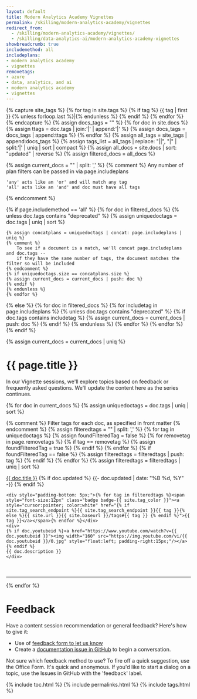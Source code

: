 ```yaml
---
layout: default
title: Modern Analytics Academy Vignettes
permalink: /skilling/modern-analytics-academy/vignettes
redirect_from:
  - /skilling/modern-analytics-academy/vignettes/
  - /skilling/data-analytics-ai/modern-analytics-academy-vignettes
showbreadcrumb: true
includemethod: all
includeplans:
- modern analytics academy
- vignettes
removetags:
- azure
- data, analytics, and ai
- modern analytics academy
- vignettes
---
```


{% capture site_tags %}
{% for tag in site.tags %}
    {% if tag %}
        {{ tag | first }}
        {% unless forloop.last %}|{% endunless %}
    {% endif %}
{% endfor %}
{% endcapture %}
{% assign docs_tags = "" %}
{% for doc in site.docs %}
    {% assign ttags = doc.tags | join:'|' | append:'|' %}
    {% assign docs_tags = docs_tags | append:ttags %}
{% endfor %}
{% assign all_tags = site_tags | append:docs_tags %}
{% assign tags_list = all_tags | replace: "||", "|" | split:'|' | uniq | sort | compact %}
{% assign all_docs = site.docs | sort: "updated" | reverse %}
{% assign filtered_docs = all_docs %}

{% assign current_docs = "" | split: ',' %}
{% comment %}
    Any number of plan filters can be passed in via page.includeplans

    'any' acts like an 'or' and will match any tag
    'all' acts like an 'and' and doc must have all tags
{% endcomment %}

{% if page.includemethod == 'all' %}
    {% for doc in filtered_docs %}
    {% unless doc.tags contains "deprecated" %}
    {% assign uniquedoctags = doc.tags | uniq | sort %}

  

    {% assign concatplans = uniquedoctags | concat: page.includeplans | uniq %}
    {% comment %}
        To see if a document is a match, we'll concat page.includeplans and doc.tags --
        if they have the same number of tags, the document matches the filter so will be included
    {% endcomment %}
    {% if uniquedoctags.size == concatplans.size %}
    {% assign current_docs = current_docs | push: doc %}
    {% endif %}
    {% endunless %}
    {% endfor %}
{% else %}
    {% for doc in filtered_docs %}
    {% for includetag in page.includeplans %}
    {% unless doc.tags contains "deprecated" %}
    {% if doc.tags contains includetag %}
    {% assign current_docs = current_docs | push: doc %}
    {% endif %}
    {% endunless %}
    {% endfor %}
    {% endfor %}
{% endif %}

{% assign current_docs = current_docs | uniq %}

# {{ page.title }}

In our Vignette sessions, we'll explore topics based on feedback or frequently asked questions. We'll update the content here as the series continues.

{% for doc in current_docs %}
{% assign uniquedoctags = doc.tags | uniq | sort %}

{% comment %}
    Filter tags for each doc, as specified in front matter
{% endcomment %}
{% assign filteredtags = "" | split: ',' %}
{% for tag in uniquedoctags %}
    {% assign foundFilteredTag = false %}
    {% for removetag in page.removetags %}
        {% if tag == removetag %}
           {% assign foundFilteredTag = true %}
        {% endif %}
    {% endfor %}
    {% if foundFilteredTag == false %}
        {% assign filteredtags = filteredtags | push: tag %}
    {% endif %}
{% endfor %}
{% assign filteredtags = filteredtags | uniq | sort %}


<div class="tag-entry">
    <div>
        <a class="nav-entry" href="{{- site.baseurl -}}{{- doc.url -}}" id="{{ doc.title }}">{{ doc.title }}</a> 
        {% if doc.updated %}
            <span class="docupdated"><time datetime="{{- doc.updated | date_to_xmlschema -}}"> {{- doc.updated | date: "%B %d, %Y" -}}</time></span>
        {% endif %}
    </div>
  
    <div style="padding-bottom: 5px;">{% for tag in filteredtags %}<span style="font-size:12px" class="badge badge-{{ site.tag_color }}"><a style="cursor:pointer; color:white" href="{% if site.tag_search_endpoint %}{{ site.tag_search_endpoint }}{{ tag }}{% else %}{{ site.url }}{{ site.baseurl }}/tags#{{ tag }} {% endif %}">{{ tag }}</a></span>{% endfor %}</div>
    <div>
    {% if doc.youtubeid %}<a href="https://www.youtube.com/watch?v={{ doc.youtubeid }}"><img width="160" src="https://img.youtube.com/vi/{{ doc.youtubeid }}/0.jpg" style="float:left; padding-right:15px;"/></a>
    {% endif %}
    {{ doc.description }}
    </div>
</div>

<div style="clear:both; padding-top: 20px; padding-bottom: 0px;">
<hr/>
</div>

{% endfor %}

# Feedback

Have a content session recommendation or general feedback? Here's how to give it:
* Use of [feedback form to let us know](https://aka.ms/maa-feedback)
* Create a [documentation issue in GitHub](https://github.com/microsoft/PartnerResources/issues/new?labels=feedback&title=Modern%20Analytics%20Academy%20feedback) to begin a conversation.

Not sure which feedback method to use? To fire off a quick suggestion, use the Office Form. It's quick and anonymous. If you'd like to start a dialog on a topic, use the Issues in GitHub with the 'feedback' label.

{% include toc.html %}
{% include permalinks.html %}
{% include tags.html %}
